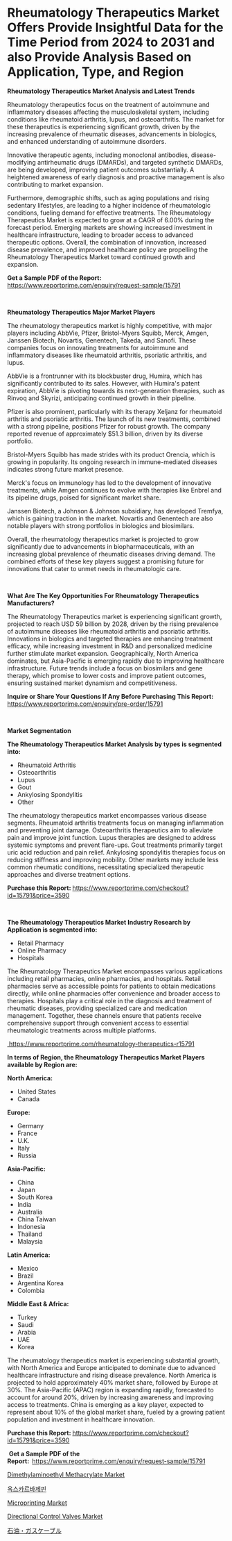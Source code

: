 <p><h1>Rheumatology Therapeutics Market Offers Provide Insightful Data for the Time Period from 2024 to 2031 and also Provide Analysis Based on Application, Type, and Region</h1></p><p><strong>Rheumatology Therapeutics Market Analysis and Latest Trends</strong></p>
<p><p>Rheumatology therapeutics focus on the treatment of autoimmune and inflammatory diseases affecting the musculoskeletal system, including conditions like rheumatoid arthritis, lupus, and osteoarthritis. The market for these therapeutics is experiencing significant growth, driven by the increasing prevalence of rheumatic diseases, advancements in biologics, and enhanced understanding of autoimmune disorders. </p><p>Innovative therapeutic agents, including monoclonal antibodies, disease-modifying antirheumatic drugs (DMARDs), and targeted synthetic DMARDs, are being developed, improving patient outcomes substantially. A heightened awareness of early diagnosis and proactive management is also contributing to market expansion. </p><p>Furthermore, demographic shifts, such as aging populations and rising sedentary lifestyles, are leading to a higher incidence of rheumatologic conditions, fueling demand for effective treatments. The Rheumatology Therapeutics Market is expected to grow at a CAGR of 6.00% during the forecast period. Emerging markets are showing increased investment in healthcare infrastructure, leading to broader access to advanced therapeutic options. Overall, the combination of innovation, increased disease prevalence, and improved healthcare policy are propelling the Rheumatology Therapeutics Market toward continued growth and expansion.</p></p>
<p><strong>Get a Sample PDF of the Report:&nbsp;</strong> <a href="https://www.reportprime.com/enquiry/request-sample/15791">https://www.reportprime.com/enquiry/request-sample/15791</a></p>
<p>&nbsp;</p>
<p><strong>Rheumatology Therapeutics Major Market Players</strong></p>
<p><p>The rheumatology therapeutics market is highly competitive, with major players including AbbVie, Pfizer, Bristol-Myers Squibb, Merck, Amgen, Janssen Biotech, Novartis, Genentech, Takeda, and Sanofi. These companies focus on innovating treatments for autoimmune and inflammatory diseases like rheumatoid arthritis, psoriatic arthritis, and lupus.</p><p>AbbVie is a frontrunner with its blockbuster drug, Humira, which has significantly contributed to its sales. However, with Humira's patent expiration, AbbVie is pivoting towards its next-generation therapies, such as Rinvoq and Skyrizi, anticipating continued growth in their pipeline.</p><p>Pfizer is also prominent, particularly with its therapy Xeljanz for rheumatoid arthritis and psoriatic arthritis. The launch of its new treatments, combined with a strong pipeline, positions Pfizer for robust growth. The company reported revenue of approximately $51.3 billion, driven by its diverse portfolio.</p><p>Bristol-Myers Squibb has made strides with its product Orencia, which is growing in popularity. Its ongoing research in immune-mediated diseases indicates strong future market presence.</p><p>Merck's focus on immunology has led to the development of innovative treatments, while Amgen continues to evolve with therapies like Enbrel and its pipeline drugs, poised for significant market share.</p><p>Janssen Biotech, a Johnson & Johnson subsidiary, has developed Tremfya, which is gaining traction in the market. Novartis and Genentech are also notable players with strong portfolios in biologics and biosimilars.</p><p>Overall, the rheumatology therapeutics market is projected to grow significantly due to advancements in biopharmaceuticals, with an increasing global prevalence of rheumatic diseases driving demand. The combined efforts of these key players suggest a promising future for innovations that cater to unmet needs in rheumatologic care.</p></p>
<p>&nbsp;</p>
<p><strong>What Are The Key Opportunities For Rheumatology Therapeutics Manufacturers?</strong></p>
<p><p>The Rheumatology Therapeutics market is experiencing significant growth, projected to reach USD 59 billion by 2028, driven by the rising prevalence of autoimmune diseases like rheumatoid arthritis and psoriatic arthritis. Innovations in biologics and targeted therapies are enhancing treatment efficacy, while increasing investment in R&D and personalized medicine further stimulate market expansion. Geographically, North America dominates, but Asia-Pacific is emerging rapidly due to improving healthcare infrastructure. Future trends include a focus on biosimilars and gene therapy, which promise to lower costs and improve patient outcomes, ensuring sustained market dynamism and competitiveness.</p></p>
<p><strong>Inquire or Share Your Questions If Any Before Purchasing This Report:</strong> <a href="https://www.reportprime.com/enquiry/pre-order/15791">https://www.reportprime.com/enquiry/pre-order/15791</a></p>
<p>&nbsp;</p>
<p><strong>Market Segmentation</strong></p>
<p><strong>The Rheumatology Therapeutics Market Analysis by types is segmented into:</strong></p>
<p><ul><li>Rheumatoid Arthritis</li><li>Osteoarthritis</li><li>Lupus</li><li>Gout</li><li>Ankylosing Spondylitis</li><li>Other</li></ul></p>
<p><p>The rheumatology therapeutics market encompasses various disease segments. Rheumatoid arthritis treatments focus on managing inflammation and preventing joint damage. Osteoarthritis therapeutics aim to alleviate pain and improve joint function. Lupus therapies are designed to address systemic symptoms and prevent flare-ups. Gout treatments primarily target uric acid reduction and pain relief. Ankylosing spondylitis therapies focus on reducing stiffness and improving mobility. Other markets may include less common rheumatic conditions, necessitating specialized therapeutic approaches and diverse treatment options.</p></p>
<p><strong>Purchase this Report:&nbsp;</strong><a href="https://www.reportprime.com/checkout?id=15791&price=3590">https://www.reportprime.com/checkout?id=15791&price=3590</a></p>
<p>&nbsp;</p>
<p><strong>The Rheumatology Therapeutics Market Industry Research by Application is segmented into:</strong></p>
<p><ul><li>Retail Pharmacy</li><li>Online Pharmacy</li><li>Hospitals</li></ul></p>
<p><p>The Rheumatology Therapeutics Market encompasses various applications including retail pharmacies, online pharmacies, and hospitals. Retail pharmacies serve as accessible points for patients to obtain medications directly, while online pharmacies offer convenience and broader access to therapies. Hospitals play a critical role in the diagnosis and treatment of rheumatic diseases, providing specialized care and medication management. Together, these channels ensure that patients receive comprehensive support through convenient access to essential rheumatologic treatments across multiple platforms.</p></p>
<p><a href="https://www.reportprime.com/rheumatology-therapeutics-r15791">&nbsp;https://www.reportprime.com/rheumatology-therapeutics-r15791</a></p>
<p><strong>In terms of Region, the Rheumatology Therapeutics Market Players available by Region are:</strong></p>
<p>
    <p> <strong> North America: </strong>
        <ul>
            <li>United States</li>
            <li>Canada</li>
        </ul>
        </p> 
    <p> <strong> Europe: </strong>
        <ul>
            <li>Germany</li>
            <li>France</li>
            <li>U.K.</li>
            <li>Italy</li>
            <li>Russia</li>
        </ul>
        </p> 
    <p> <strong> Asia-Pacific: </strong>
        <ul>
            <li>China</li>
            <li>Japan</li>
            <li>South Korea</li>
            <li>India</li>
            <li>Australia</li>
            <li>China Taiwan</li>
            <li>Indonesia</li>
            <li>Thailand</li>
            <li>Malaysia</li>
        </ul>
        </p> 
    <p> <strong> Latin America: </strong>
        <ul>
            <li>Mexico</li>
            <li>Brazil</li>
            <li>Argentina Korea</li>
            <li>Colombia</li>
        </ul>
        </p> 
    <p> <strong> Middle East & Africa: </strong>
        <ul>
            <li>Turkey</li>
            <li>Saudi</li>
            <li>Arabia</li>
            <li>UAE</li>
            <li>Korea</li>
        </ul>
    </p>
    </p>
<p><p>The rheumatology therapeutics market is experiencing substantial growth, with North America and Europe anticipated to dominate due to advanced healthcare infrastructure and rising disease prevalence. North America is projected to hold approximately 40% market share, followed by Europe at 30%. The Asia-Pacific (APAC) region is expanding rapidly, forecasted to account for around 20%, driven by increasing awareness and improving access to treatments. China is emerging as a key player, expected to represent about 10% of the global market share, fueled by a growing patient population and investment in healthcare innovation.</p></p>
<p><strong>Purchase this Report: </strong><a href="https://www.reportprime.com/checkout?id=15791&price=3590">https://www.reportprime.com/checkout?id=15791&price=3590</a></p>
<p>&nbsp;<strong>Get a Sample PDF of the Report:&nbsp;&nbsp;</strong><a href="https://www.reportprime.com/enquiry/request-sample/15791">https://www.reportprime.com/enquiry/request-sample/15791</a></p>
<p><strong></strong></p>
<p><p><a href="https://www.linkedin.com/pulse/dimethylaminoethyl-methacrylate-market-industry-landscape-growth-mglmf?trackingId=hMZxu4uNQCCuHLKdQlab8A%3D%3D">Dimethylaminoethyl Methacrylate Market</a></p><p><a href="https://medium.com/@vlcostes/oxcarbazepine-market-%EC%9D%98-%EA%B8%80%EB%A1%9C%EB%B2%8C-%EC%8B%9C%EC%9E%A5-%EA%B0%9C%EC%9A%94%EB%8A%94-%EC%A0%84-%EC%84%B8%EA%B3%84-%EB%B0%8F-%EC%A3%BC%EC%9A%94-%EC%8B%9C%EC%9E%A5%EC%9D%98-%EC%82%B0%EC%97%85%EC%97%90-%EC%98%81%ED%96%A5%EC%9D%84-%EB%AF%B8%EC%B9%98%EB%8A%94-%EC%A3%BC%EC%9A%94-%ED%8A%B8%EB%A0%8C%EB%93%9C%EC%97%90-%EB%8C%80%ED%95%9C-%EB%8F%85%ED%8A%B9%ED%95%9C-%EA%B4%80%EC%A0%90%EC%9D%84-%EC%A0%9C%EA%B3%B5%ED%95%A9%EB%8B%88%EB%8B%A4-b07770910dc2">옥스카르바제핀</a></p><p><a href="https://github.com/michaelhall412/Market-Research-Report-List-1/blob/main/microprinting-market.md">Microprinting Market</a></p><p><a href="https://www.linkedin.com/pulse/emerging-opportunities-challenges-global-directional-control-bxb0c?trackingId=zia4YRVZS%2BuQuecV%2FQ7qDw%3D%3D">Directional Control Valves Market</a></p><p><a href="https://medium.com/@camron674/%E3%82%AA%E3%82%A4%E3%83%AB-%E3%82%AC%E3%82%B9%E3%82%B1%E3%83%BC%E3%83%96%E3%83%AB%E5%B8%82%E5%A0%B4-%E3%82%B0%E3%83%AD%E3%83%BC%E3%83%90%E3%83%AB%E5%B8%82%E5%A0%B4%E3%81%AE%E5%8B%95%E5%90%91%E3%81%A8%E5%B8%82%E5%A0%B4%E4%BA%88%E6%B8%AC-2024%E5%B9%B4-2031%E5%B9%B4-2e872b479351">石油・ガスケーブル</a></p></p>